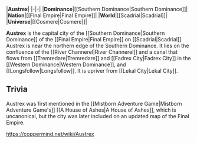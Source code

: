 |**Austrex**|
|-|-|
|**Dominance**|[[Southern Dominance\|Southern Dominance]]|
|**Nation**|[[Final Empire\|Final Empire]]|
|**World**|[[Scadrial\|Scadrial]]|
|**Universe**|[[Cosmere\|Cosmere]]|

**Austrex** is the capital city of the [[Southern Dominance\|Southern Dominance]] of the [[Final Empire\|Final Empire]] on [[Scadrial\|Scadrial]].
Austrex is near the northern edge of the Southern Dominance. It lies on the confluence of the [[River Channerel\|River Channerel]] and a canal that flows from [[Tremredare\|Tremredare]] and [[Fadrex City\|Fadrex City]] in the [[Western Dominance\|Western Dominance]], and [[Longsfollow\|Longsfollow]]. It is upriver from [[Lekal City\|Lekal City]].

## Trivia
Austrex was first mentioned in the [[Mistborn Adventure Game\|Mistborn Adventure Game's]] [[A House of Ashes\|A House of Ashes]], which is uncanonical, but the city was later included on an updated map of the Final Empire.



https://coppermind.net/wiki/Austrex